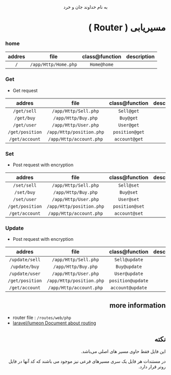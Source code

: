 <style>
p,h1,h2,h4,h5,h6{direction:rtl; text-align:right}
</style>
<center>به نام خداوند جان و خرد</center>

# مسیریابی ( Router )

### home

| addres |         file         | class@function | description |
| :----: | :------------------: | :------------: | :---------- |
|  `/`   | `/app/Http/Home.php` |  `Home@home`   |             |

### Get
- Get request

|     addres      |           file           | class@function | description |
| :-------------: | :----------------------: | :------------: | :---------- |
|   `/get/sell`   |   `/app/Http/Sell.php`   |   `Sell@get`   |             |
|   `/get/buy`    |   `/app/Http/Buy.php`    |   `Buy@get`    |             |
|   `/get/user`   |   `/app/Http/User.php`   |   `User@get`   |             |
| `/get/position` | `/app/Http/position.php` | `position@get` |             |
| `/get/account`  | `/app/Http/account.php`  | `account@get`  |             |

### Set
- Post request with encryption

|     addres      |           file           | class@function | description |
| :-------------: | :----------------------: | :------------: | :---------- |
|   `/set/sell`   |   `/app/Http/Sell.php`   |   `Sell@set`   |             |
|   `/set/buy`    |   `/app/Http/Buy.php`    |   `Buy@set`    |             |
|   `/set/user`   |   `/app/Http/User.php`   |   `User@set`   |             |
| `/get/position` | `/app/Http/position.php` | `position@set` |             |
| `/get/account`  | `/app/Http/account.php`  | `account@set`  |             |


### Update
- Post request with encryption

|     addres      |           file           |  class@function   | description |
| :-------------: | :----------------------: | :---------------: | :---------- |
| `/update/sell`  |   `/app/Http/Sell.php`   |   `Sell@update`   |             |
|  `/update/buy`  |   `/app/Http/Buy.php`    |   `Buy@update`    |             |
| `/update/user`  |   `/app/Http/User.php`   |   `User@update`   |             |
| `/get/position` | `/app/Http/position.php` | `position@update` |             |
| `/get/account`  | `/app/Http/account.php`  | `account@update`  |             |


## more information
- router file : `/routes/web/php`
- [laravel/lumeon Document about routing](https://lumen.laravel.com/docs/5.8/routing)

<dl>

## نکته
این فایل فقط حاوی مسیر های اصلی می‌باشد.

در مستندات هر فایل یک سری مسیر‌های فرعی نیز موجود می باشند که کد آنها در فایل روتر قرار دارد.

</dl>